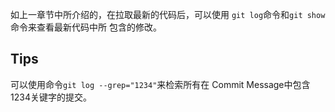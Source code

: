 如上一章节中所介绍的，在拉取最新的代码后，可以使用
`git log`命令和`git show`命令来查看最新代码中所
包含的修改。

## Tips

可以使用命令`git log --grep="1234"`来检索所有在
Commit Message中包含1234关键字的提交。
